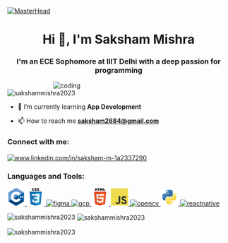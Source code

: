 
[![MasterHead](https://user-images.githubusercontent.com/74038190/221352987-68da234d-4d62-4e9d-9d7f-098dc657c2dc.gif)](https://SakshamMishra2023.io)
<h1 align="center">Hi 👋, I'm Saksham Mishra</h1>
<h3 align="center">I'm an ECE Sophomore at IIIT Delhi with a deep passion for programming</h3>
<image align="right" alt ="coding" width=400 src="https://www.google.com/url?sa=i&url=https%3A%2F%2Fforum.level1techs.com%2Ft%2Ffermios-an-os-development-for-raspi-3%2F135965&psig=AOvVaw0tb5F0NdxeN6-VyqkB1-wZ&ust=1717517156983000&source=images&cd=vfe&opi=89978449&ved=0CBEQjRxqFwoTCMiA2ZHov4YDFQAAAAAdAAAAABAE">
<p align="left"> <img src="https://komarev.com/ghpvc/?username=sakshammishra2023&label=Profile%20views&color=0e75b6&style=flat" alt="sakshammishra2023" /> </p>

- 🌱 I’m currently learning **App Development**

- 📫 How to reach me **saksham2684@gmail.com**

<h3 align="left">Connect with me:</h3>
<p align="left">
<a href="https://linkedin.com/in/www.linkedin.com/in/saksham-m-1a2337290" target="blank"><img align="center" src="https://raw.githubusercontent.com/rahuldkjain/github-profile-readme-generator/master/src/images/icons/Social/linked-in-alt.svg" alt="www.linkedin.com/in/saksham-m-1a2337290" height="30" width="40" /></a>
</p>

<h3 align="left">Languages and Tools:</h3>
<p align="left"> <a href="https://www.w3schools.com/cpp/" target="_blank" rel="noreferrer"> <img src="https://raw.githubusercontent.com/devicons/devicon/master/icons/cplusplus/cplusplus-original.svg" alt="cplusplus" width="40" height="40"/> </a> <a href="https://www.w3schools.com/css/" target="_blank" rel="noreferrer"> <img src="https://raw.githubusercontent.com/devicons/devicon/master/icons/css3/css3-original-wordmark.svg" alt="css3" width="40" height="40"/> </a> <a href="https://www.figma.com/" target="_blank" rel="noreferrer"> <img src="https://www.vectorlogo.zone/logos/figma/figma-icon.svg" alt="figma" width="40" height="40"/> </a> <a href="https://cloud.google.com" target="_blank" rel="noreferrer"> <img src="https://www.vectorlogo.zone/logos/google_cloud/google_cloud-icon.svg" alt="gcp" width="40" height="40"/> </a> <a href="https://www.w3.org/html/" target="_blank" rel="noreferrer"> <img src="https://raw.githubusercontent.com/devicons/devicon/master/icons/html5/html5-original-wordmark.svg" alt="html5" width="40" height="40"/> </a> <a href="https://developer.mozilla.org/en-US/docs/Web/JavaScript" target="_blank" rel="noreferrer"> <img src="https://raw.githubusercontent.com/devicons/devicon/master/icons/javascript/javascript-original.svg" alt="javascript" width="40" height="40"/> </a> <a href="https://opencv.org/" target="_blank" rel="noreferrer"> <img src="https://www.vectorlogo.zone/logos/opencv/opencv-icon.svg" alt="opencv" width="40" height="40"/> </a> <a href="https://www.python.org" target="_blank" rel="noreferrer"> <img src="https://raw.githubusercontent.com/devicons/devicon/master/icons/python/python-original.svg" alt="python" width="40" height="40"/> </a> <a href="https://reactnative.dev/" target="_blank" rel="noreferrer"> <img src="https://reactnative.dev/img/header_logo.svg" alt="reactnative" width="40" height="40"/> </a> </p>

<p><img align="left" src="https://github-readme-stats.vercel.app/api/top-langs?username=sakshammishra2023&show_icons=true&locale=en&layout=compact" alt="sakshammishra2023" /></p>

<p>&nbsp;<img align="center" src="https://github-readme-stats.vercel.app/api?username=sakshammishra2023&show_icons=true&locale=en" alt="sakshammishra2023" /></p>

<p><img align="center" src="https://github-readme-streak-stats.herokuapp.com/?user=sakshammishra2023&" alt="sakshammishra2023" /></p>


<!--
**SakshamMishra2023/SakshamMishra2023** is a ✨ _special_ ✨ repository because its `README.md` (this file) appears on your GitHub profile.

Here are some ideas to get you started:

- 🔭 I’m currently working on ...
- 🌱 I’m currently learning ...
- 👯 I’m looking to collaborate on ...
- 🤔 I’m looking for help with ...
- 💬 Ask me about ...
- 📫 How to reach me: ...
- 😄 Pronouns: ...
- ⚡ Fun fact: ...
-->
